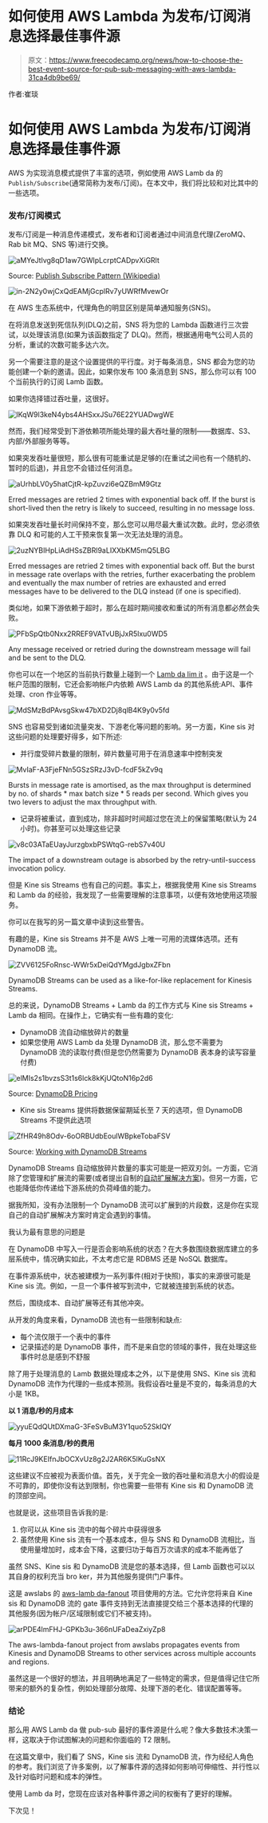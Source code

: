 # 如何使用 AWS Lambda 为发布/订阅消息选择最佳事件源

> 原文：<https://www.freecodecamp.org/news/how-to-choose-the-best-event-source-for-pub-sub-messaging-with-aws-lambda-31ca4db9be69/>

作者:崔琰

# 如何使用 AWS Lambda 为发布/订阅消息选择最佳事件源

AWS 为实现消息模式提供了丰富的选项，例如使用 AWS Lamb da 的`Publish/Subscribe`(通常简称为发布/订阅)。在本文中，我们将比较和对比其中的一些选项。

### 发布/订阅模式

发布/订阅是一种消息传递模式，发布者和订阅者通过中间消息代理(ZeroMQ、Rab bit MQ、SNS 等)进行交换。

![aMYeJtlvg8qD1aw7GWlpLcrptCADpvXiGRlt](img/32ff5ef8c4bd352f3493fe382f339c1a.png)

Source: [Publish Subscribe Pattern (Wikipedia)](https://en.wikipedia.org/wiki/Publish%E2%80%93subscribe_pattern)

![in-2N2y0wjCxQdEAMjGcplRv7yUWRfMvewOr](img/005c5af00dff4ff91be0b03aeae14685.png)

在 AWS 生态系统中，代理角色的明显区别是简单通知服务(SNS)。

在将消息发送到死信队列(DLQ)之前，SNS 将为您的 Lambda 函数进行三次尝试，以处理该消息(如果为该函数指定了 DLQ)。然而，根据通用电气公司人员的分析，重试的次数可能多达六次。

另一个需要注意的是这个设置提供的平行度。对于每条消息，SNS 都会为您的功能创建一个新的邀请。因此，如果你发布 100 条消息到 SNS，那么你可以有 100 个当前执行的订阅 Lamb 函数。

如果你选择错过吞吐量，这很好。

![lKqW9l3keN4ybs4AHSxxJSu76E22YUADwgWE](img/382ead94e88f66ad9cb6d67f9fc5a74a.png)

然而，我们经常受到下游依赖项所能处理的最大吞吐量的限制——数据库、S3、内部/外部服务等等。

如果突发吞吐量很短，那么很有可能重试是足够的(在重试之间也有一个随机的、暂时的后退)，并且您不会错过任何消息。

![aUrhbLV0y5hatCjtR-kpZuvzi6eQZBmM9Gtz](img/0c9608a1a11b39f7f74195150058b276.png)

Erred messages are retried 2 times with exponential back off. If the burst is short-lived then the retry is likely to succeed, resulting in no message loss.

如果突发吞吐量长时间保持不变，那么您可以用尽最大重试次数。此时，您必须依靠 DLQ 和可能的人工干预来恢复第一次无法处理的消息。

![2uzNYBIHpLiAdHSsZBRl9aLIXXbKM5mQ5LBG](img/4c898023b63cd657d12581020ffb610a.png)

Erred messages are retried 2 times with exponential back off. But the burst in message rate overlaps with the retries, further exacerbating the problem and eventually the max number of retries are exhausted and erred messages have to be delivered to the DLQ instead (if one is specified).

类似地，如果下游依赖于超时，那么在超时期间接收和重试的所有消息都必然会失败。

![PFbSpQtb0Nxx2RREF9VATvUBjJxR5lxu0WD5](img/0e5277ffdfd04aa322ed2372e87d01f0.png)

Any message received or retried during the downstream message will fail and be sent to the DLQ.

你也可以在一个地区的当前执行数量上碰到一个 [Lamb da lim it](http://docs.aws.amazon.com/lambda/latest/dg/limits.html) 。由于这是一个帐户范围的限制，它还会影响帐户内依赖 AWS Lamb da 的其他系统:API、事件处理、cron 作业等等。

![MdSMzBdPAvsgSkw47bXD2Dj8qlB4K9y0v5fd](img/8e603e2a8bc59982671d77a019f6c49b.png)

SNS 也容易受到诸如流量突发、下游老化等问题的影响。另一方面，Kine sis 对这些问题的处理要好得多，如下所述:

*   并行度受碎片数量的限制，碎片数量可用于在消息速率中控制突发

![MvIaF-A3FjeFNn5GSzSRzJ3vD-fcdF5kZv9q](img/b3c80cc048a2b0423e9cbf440f0dfcf5.png)

Bursts in message rate is amortised, as the max throughput is determined by no. of shards * max batch size * 5 reads per second. Which gives you two levers to adjust the max throughput with.

*   记录将被重试，直到成功，除非超时时间超过您在流上的保留策略(默认为 24 小时)。你甚至可以处理这些记录

![v8c03ATaEUayJurzgbxbPSWtqG-rebS7v40U](img/938c52fe51e82a89d4e7e28952dc0325.png)

The impact of a downstream outage is absorbed by the retry-until-success invocation policy.

但是 Kine sis Streams 也有自己的问题。事实上，根据我使用 Kine sis Streams 和 Lamb da 的经验，我发现了一些需要理解的注意事项，以便有效地使用这项服务。

你可以在我写的另一篇文章中读到这些警告。

有趣的是，Kine sis Streams 并不是 AWS 上唯一可用的流媒体选项。还有 DynamoDB 流。

![ZVV6125FoRnsc-WWr5xDeiQdYMgdJgbxZFbn](img/a7a9245fb5a0e0b0d036726cf3e3b2a4.png)

DynamoDB Streams can be used as a like-for-like replacement for Kinesis Streams.

总的来说，DynamoDB Streams + Lamb da 的工作方式与 Kine sis Streams + Lamb da 相同。在操作上，它确实有一些有趣的变化:

*   DynamoDB 流自动缩放碎片的数量
*   如果您使用 AWS Lamb da 处理 DynamoDB 流，那么您不需要为 DynamoDB 流的读取付费(但是您仍然需要为 DynamoDB 表本身的读写容量付费)

![elMIs2s1bvzsS3t1s6lck8kKjUQtoN16p2d6](img/1298110cba3c876a0094e430dd0102ab.png)

Source: [DynamoDB Pricing](https://aws.amazon.com/dynamodb/pricing/)

*   Kine sis Streams 提供将数据保留期延长至 7 天的选项，但 DynamoDB Streams 不提供此选项

![ZfHR49h8Odv-6oORBUdbEoulWBpkeTobaFSV](img/70a91d0e99ff89741bec4cd5838920f9.png)

Source: [Working with DynamoDB Streams](https://docs.aws.amazon.com/amazondynamodb/latest/developerguide/Streams.html)

DynamoDB Streams 自动缩放碎片数量的事实可能是一把双刃剑。一方面，它消除了您管理和扩展流的需要(或者提出自制的[自动扩展解决方案](https://read.acloud.guru/auto-scaling-kinesis-streams-with-aws-lambda-299f9a0512da))。但另一方面，它也能降低你传递给下游系统的负荷峰值的能力。

据我所知，没有办法限制一个 DynamoDB 流可以扩展到的片段数，这是你在实现自己的自动扩展解决方案时肯定会遇到的事情。

我认为最有意思的问题是

在 DynamoDB 中写入一行是否会影响系统的状态？在大多数围绕数据库建立的多层系统中，情况确实如此，不太考虑它是 RDBMS 还是 NoSQL 数据库。

在事件源系统中，状态被建模为一系列事件(相对于快照)，事实的来源很可能是 Kine sis 流。例如，一旦一个事件被写到流中，它就被连接到系统的状态。

然后，围绕成本、自动扩展等还有其他冲突。

从开发的角度来看，DynamoDB 流也有一些限制和缺点:

*   每个流仅限于一个表中的事件
*   记录描述的是 DynamoDB 事件，而不是来自您的领域的事件，我在处理这些事件时总是感到不舒服

除了用于处理消息的 Lamb 数据处理成本之外，以下是使用 SNS、Kine sis 流和 DynamoDB 流作为代理的一些成本预测。我假设吞吐量是不变的，每条消息的大小是 1KB。

**以 1 消息/秒的月成本**

![yyuEQdQUtDXmaG-3FeSvBuM3Y1quo52SkIQY](img/118bf8ce6f5f1c5fb9baf843cbfd0e3d.png)

**每月 1000 条消息/秒的费用**

![11RcJ9KEIfnJbOCXvUz8g2J2AR6K5lKuGsNX](img/cc8d9da00b6d7f37e8cb68f46360c9d1.png)

这些建议不应被视为表面价值。首先，关于完全一致的吞吐量和消息大小的假设是不可靠的，即使你没有达到限制，你也需要一些带有 Kine sis 和 DynamoDB 流的顶部空间。

也就是说，这些项目告诉我的是:

1.  你可以从 Kine sis 流中的每个碎片中获得很多
2.  虽然使用 Kine sis 流有一个基本成本，但与 SNS 和 DynamoDB 流相比，当使用量增加时，成本会下降，这要归功于每百万次请求的成本不能再低了

虽然 SNS、Kine sis 和 DynamoDB 流是您的基本选择，但 Lamb 函数也可以以其自身的权利充当 bro ker，并为其他服务提供门户事件。

这是 awslabs 的 [aws-lamb da-fanout](https://github.com/awslabs/aws-lambda-fanout) 项目使用的方法。它允许您将来自 Kine sis 和 DynamoDB 流的 gate 事件支持到无法直接提交给三个基本选择的代理的其他服务(因为帐户/区域限制或它们不被支持)。

![arPDE4lmFHJ-GPKb3u-366nUFaDeaZxiyZp8](img/c212c2b7f4f5bbf79c9a6d070916c1e8.png)

The aws-lambda-fanout project from awslabs propagates events from Kinesis and DynamoDB Streams to other services across multiple accounts and regions.

虽然这是一个很好的想法，并且明确地满足了一些特定的需求，但是值得记住它所带来的额外的复杂性，例如处理部分故障、处理下游的老化、错误配置等等。

### 结论

那么用 AWS Lamb da 做 pub-sub 最好的事件源是什么呢？像大多数技术决策一样，这取决于你试图解决的问题和你面临的 T2 限制。

在这篇文章中，我们看了 SNS，Kine sis 流和 DynamoDB 流，作为经纪人角色的参考。我们浏览了许多案例，以了解事件源的选择如何影响可伸缩性、并行性以及针对临时问题和成本的弹性。

使用 Lamb da 时，您现在应该对各种事件源之间的权衡有了更好的理解。

下次见！